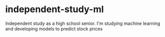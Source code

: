 # independent-study-ml
Independent study as a high school senior.  I'm studying machine learning and developing models to predict stock prices
